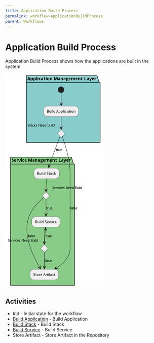 ```yaml
---
title: Application Build Process
permalink: workflow-ApplicationBuildProcess
parent: Workflows
---
```

# Application Build Process

Application Build Process shows how the applications are built in the system

![Workflow Diagram](./ApplicationBuildProcess.png)

## Activities

* Init - Initial state for the workflow
* [Build Application](scenario-BuildApplication) - Build Application
* [Build Stack](scenario-BuildStack) - Build Stack
* [Build Service](scenario-BuildService) - Build Service
* Store Artifact - Store Artifact in the Repository
